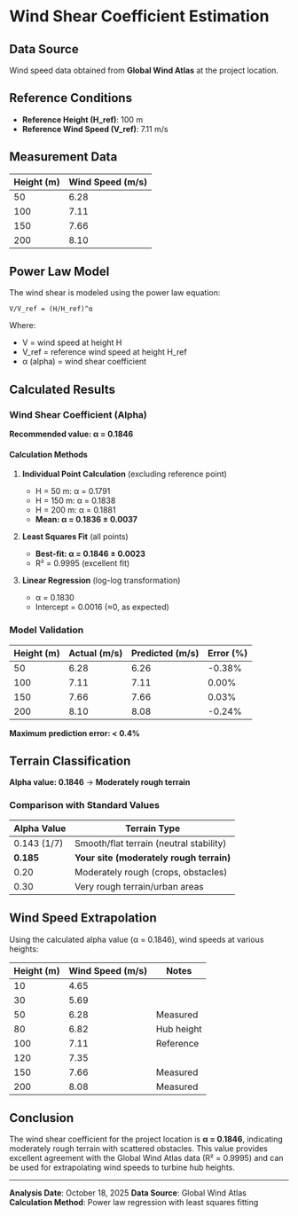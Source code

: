# Wind Shear Coefficient Estimation

## Data Source
Wind speed data obtained from **Global Wind Atlas** at the project location.

## Reference Conditions
- **Reference Height (H_ref)**: 100 m
- **Reference Wind Speed (V_ref)**: 7.11 m/s

## Measurement Data

| Height (m) | Wind Speed (m/s) |
|------------|------------------|
| 50         | 6.28             |
| 100        | 7.11             |
| 150        | 7.66             |
| 200        | 8.10             |

## Power Law Model
The wind shear is modeled using the power law equation:

```
V/V_ref = (H/H_ref)^α
```

Where:
- V = wind speed at height H
- V_ref = reference wind speed at height H_ref
- α (alpha) = wind shear coefficient

## Calculated Results

### Wind Shear Coefficient (Alpha)

**Recommended value: α = 0.1846**

#### Calculation Methods

1. **Individual Point Calculation** (excluding reference point)
   - H = 50 m: α = 0.1791
   - H = 150 m: α = 0.1838
   - H = 200 m: α = 0.1881
   - **Mean: α = 0.1836 ± 0.0037**

2. **Least Squares Fit** (all points)
   - **Best-fit: α = 0.1846 ± 0.0023**
   - R² = 0.9995 (excellent fit)

3. **Linear Regression** (log-log transformation)
   - α = 0.1830
   - Intercept = 0.0016 (≈0, as expected)

### Model Validation

| Height (m) | Actual (m/s) | Predicted (m/s) | Error (%) |
|------------|--------------|-----------------|-----------|
| 50         | 6.28         | 6.26            | -0.38%    |
| 100        | 7.11         | 7.11            | 0.00%     |
| 150        | 7.66         | 7.66            | 0.03%     |
| 200        | 8.10         | 8.08            | -0.24%    |

**Maximum prediction error: < 0.4%**

## Terrain Classification

**Alpha value: 0.1846** → **Moderately rough terrain**

### Comparison with Standard Values

| Alpha Value | Terrain Type                              |
|-------------|-------------------------------------------|
| 0.143 (1/7) | Smooth/flat terrain (neutral stability)   |
| **0.185**   | **Your site (moderately rough terrain)**  |
| 0.20        | Moderately rough (crops, obstacles)       |
| 0.30        | Very rough terrain/urban areas            |

## Wind Speed Extrapolation

Using the calculated alpha value (α = 0.1846), wind speeds at various heights:

| Height (m) | Wind Speed (m/s) | Notes           |
|------------|------------------|-----------------|
| 10         | 4.65             |                 |
| 30         | 5.69             |                 |
| 50         | 6.28             | Measured        |
| 80         | 6.82             | Hub height      |
| 100        | 7.11             | Reference       |
| 120        | 7.35             |                 |
| 150        | 7.66             | Measured        |
| 200        | 8.08             | Measured        |

## Conclusion

The wind shear coefficient for the project location is **α = 0.1846**, indicating moderately rough terrain with scattered obstacles. This value provides excellent agreement with the Global Wind Atlas data (R² = 0.9995) and can be used for extrapolating wind speeds to turbine hub heights.

---

**Analysis Date**: October 18, 2025
**Data Source**: Global Wind Atlas
**Calculation Method**: Power law regression with least squares fitting
